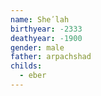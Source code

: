 ```yaml
---
name: Sheʹlah
birthyear: -2333
deathyear: -1900
gender: male
father: arpachshad
childs:
  - eber
---
```

